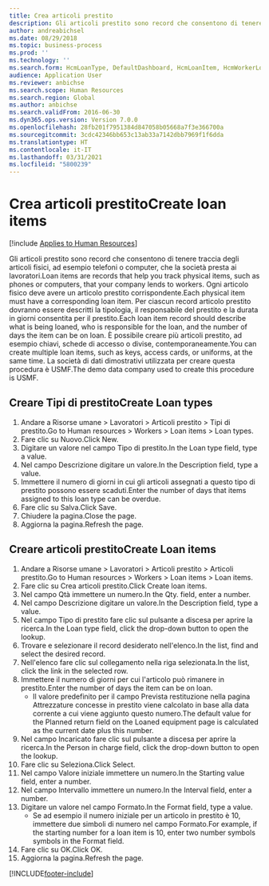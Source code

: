 ```yaml
---
title: Crea articoli prestito
description: Gli articoli prestito sono record che consentono di tenere traccia degli articoli fisici, ad esempio telefoni o computer, che la società presta ai lavoratori.
author: andreabichsel
ms.date: 08/29/2018
ms.topic: business-process
ms.prod: ''
ms.technology: ''
ms.search.form: HcmLoanType, DefaultDashboard, HcmLoanItem, HcmWorkerLookUp, HcmPersonnelManagementWorkspace
audience: Application User
ms.reviewer: anbichse
ms.search.scope: Human Resources
ms.search.region: Global
ms.author: anbichse
ms.search.validFrom: 2016-06-30
ms.dyn365.ops.version: Version 7.0.0
ms.openlocfilehash: 28fb201f7951384d847058b05668a7f3e366700a
ms.sourcegitcommit: 3cdc42346bb653c13ab33a7142dbb7969f1f6dda
ms.translationtype: HT
ms.contentlocale: it-IT
ms.lasthandoff: 03/31/2021
ms.locfileid: "5800239"
---
```

# <a name="create-loan-items"></a><span data-ttu-id="24d19-103">Crea articoli prestito</span><span class="sxs-lookup"><span data-stu-id="24d19-103">Create loan items</span></span>

[!include [Applies to Human Resources](../includes/applies-to-hr.md)]



<span data-ttu-id="24d19-104">Gli articoli prestito sono record che consentono di tenere traccia degli articoli fisici, ad esempio telefoni o computer, che la società presta ai lavoratori.</span><span class="sxs-lookup"><span data-stu-id="24d19-104">Loan items are records that help you track physical items, such as phones or computers, that your company lends to workers.</span></span> <span data-ttu-id="24d19-105">Ogni articolo fisico deve avere un articolo prestito corrispondente.</span><span class="sxs-lookup"><span data-stu-id="24d19-105">Each physical item must have a corresponding loan item.</span></span> <span data-ttu-id="24d19-106">Per ciascun record articolo prestito dovranno essere descritti la tipologia, il responsabile del prestito e la durata in giorni consentita per il prestito.</span><span class="sxs-lookup"><span data-stu-id="24d19-106">Each loan item record should describe what is being loaned, who is responsible for the loan, and the number of days the item can be on loan.</span></span> <span data-ttu-id="24d19-107">È possibile creare più articoli prestito, ad esempio chiavi, schede di accesso o divise, contemporaneamente.</span><span class="sxs-lookup"><span data-stu-id="24d19-107">You can create multiple loan items, such as keys, access cards, or uniforms, at the same time.</span></span> <span data-ttu-id="24d19-108">La società di dati dimostrativi utilizzata per creare questa procedura è USMF.</span><span class="sxs-lookup"><span data-stu-id="24d19-108">The demo data company used to create this procedure is USMF.</span></span>


## <a name="create-loan-types"></a><span data-ttu-id="24d19-109">Creare Tipi di prestito</span><span class="sxs-lookup"><span data-stu-id="24d19-109">Create Loan types</span></span>
1. <span data-ttu-id="24d19-110">Andare a Risorse umane > Lavoratori > Articoli prestito > Tipi di prestito.</span><span class="sxs-lookup"><span data-stu-id="24d19-110">Go to Human resources > Workers > Loan items > Loan types.</span></span>
2. <span data-ttu-id="24d19-111">Fare clic su Nuovo.</span><span class="sxs-lookup"><span data-stu-id="24d19-111">Click New.</span></span>
3. <span data-ttu-id="24d19-112">Digitare un valore nel campo Tipo di prestito.</span><span class="sxs-lookup"><span data-stu-id="24d19-112">In the Loan type field, type a value.</span></span>
4. <span data-ttu-id="24d19-113">Nel campo Descrizione digitare un valore.</span><span class="sxs-lookup"><span data-stu-id="24d19-113">In the Description field, type a value.</span></span>
5. <span data-ttu-id="24d19-114">Immettere il numero di giorni in cui gli articoli assegnati a questo tipo di prestito possono essere scaduti.</span><span class="sxs-lookup"><span data-stu-id="24d19-114">Enter the number of days that items assigned to this loan type can be overdue.</span></span> 
6. <span data-ttu-id="24d19-115">Fare clic su Salva.</span><span class="sxs-lookup"><span data-stu-id="24d19-115">Click Save.</span></span>
7. <span data-ttu-id="24d19-116">Chiudere la pagina.</span><span class="sxs-lookup"><span data-stu-id="24d19-116">Close the page.</span></span>
8. <span data-ttu-id="24d19-117">Aggiorna la pagina.</span><span class="sxs-lookup"><span data-stu-id="24d19-117">Refresh the page.</span></span>

## <a name="create-loan-items"></a><span data-ttu-id="24d19-118">Creare articoli prestito</span><span class="sxs-lookup"><span data-stu-id="24d19-118">Create Loan items</span></span>
1. <span data-ttu-id="24d19-119">Andare a Risorse umane > Lavoratori > Articoli prestito > Articoli prestito.</span><span class="sxs-lookup"><span data-stu-id="24d19-119">Go to Human resources > Workers > Loan items > Loan items.</span></span>
2. <span data-ttu-id="24d19-120">Fare clic su Crea articoli prestito.</span><span class="sxs-lookup"><span data-stu-id="24d19-120">Click Create loan items.</span></span>
3. <span data-ttu-id="24d19-121">Nel campo Qtà immettere un numero.</span><span class="sxs-lookup"><span data-stu-id="24d19-121">In the Qty. field, enter a number.</span></span>
4. <span data-ttu-id="24d19-122">Nel campo Descrizione digitare un valore.</span><span class="sxs-lookup"><span data-stu-id="24d19-122">In the Description field, type a value.</span></span>
5. <span data-ttu-id="24d19-123">Nel campo Tipo di prestito fare clic sul pulsante a discesa per aprire la ricerca.</span><span class="sxs-lookup"><span data-stu-id="24d19-123">In the Loan type field, click the drop-down button to open the lookup.</span></span>
6. <span data-ttu-id="24d19-124">Trovare e selezionare il record desiderato nell'elenco.</span><span class="sxs-lookup"><span data-stu-id="24d19-124">In the list, find and select the desired record.</span></span>
7. <span data-ttu-id="24d19-125">Nell'elenco fare clic sul collegamento nella riga selezionata.</span><span class="sxs-lookup"><span data-stu-id="24d19-125">In the list, click the link in the selected row.</span></span>
8. <span data-ttu-id="24d19-126">Immettere il numero di giorni per cui l'articolo può rimanere in prestito.</span><span class="sxs-lookup"><span data-stu-id="24d19-126">Enter the number of days the item can be on loan.</span></span>
    * <span data-ttu-id="24d19-127">Il valore predefinito per il campo Prevista restituzione nella pagina Attrezzature concesse in prestito viene calcolato in base alla data corrente a cui viene aggiunto questo numero.</span><span class="sxs-lookup"><span data-stu-id="24d19-127">The default value for the Planned return field on the Loaned equipment page is calculated as the current date plus this number.</span></span>  
9. <span data-ttu-id="24d19-128">Nel campo Incaricato fare clic sul pulsante a discesa per aprire la ricerca.</span><span class="sxs-lookup"><span data-stu-id="24d19-128">In the Person in charge field, click the drop-down button to open the lookup.</span></span>
10. <span data-ttu-id="24d19-129">Fare clic su Seleziona.</span><span class="sxs-lookup"><span data-stu-id="24d19-129">Click Select.</span></span>
11. <span data-ttu-id="24d19-130">Nel campo Valore iniziale immettere un numero.</span><span class="sxs-lookup"><span data-stu-id="24d19-130">In the Starting value field, enter a number.</span></span>
12. <span data-ttu-id="24d19-131">Nel campo Intervallo immettere un numero.</span><span class="sxs-lookup"><span data-stu-id="24d19-131">In the Interval field, enter a number.</span></span>
13. <span data-ttu-id="24d19-132">Digitare un valore nel campo Formato.</span><span class="sxs-lookup"><span data-stu-id="24d19-132">In the Format field, type a value.</span></span>
    * <span data-ttu-id="24d19-133">Se ad esempio il numero iniziale per un articolo in prestito è 10, immettere due simboli di numero nel campo Formato.</span><span class="sxs-lookup"><span data-stu-id="24d19-133">For example, if the starting number for a loan item is 10, enter two number symbols symbols in the Format field.</span></span>  
14. <span data-ttu-id="24d19-134">Fare clic su OK.</span><span class="sxs-lookup"><span data-stu-id="24d19-134">Click OK.</span></span>
15. <span data-ttu-id="24d19-135">Aggiorna la pagina.</span><span class="sxs-lookup"><span data-stu-id="24d19-135">Refresh the page.</span></span>



[!INCLUDE[footer-include](../includes/footer-banner.md)]